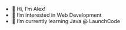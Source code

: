- 👋 Hi, I’m Alex!
- 👀 I’m interested in Web Development
- 🌱 I’m currently learning Java @ LaunchCode

<!---
alexbournedev/alexbournedev is a ✨ special ✨ repository because its `README.md` (this file) appears on your GitHub profile.
You can click the Preview link to take a look at your changes.
--->
